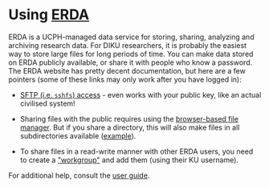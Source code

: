 # Using [ERDA](https://www.erda.dk/)

ERDA is a UCPH-managed data service for storing, sharing, analyzing
and archiving research data.  For DIKU researchers, it is probably the
easiest way to store large files for long periods of time.  You can
make data stored on ERDA publicly available, or share it with people
who know a password.  The ERDA website has pretty decent
documentation, but here are a few pointers (some of these links may
only work after you have logged in):

* [SFTP (i.e. `sshfs`)
  access](https://erda.dk/wsgi-bin/setup.py?topic=sftp) - even works
  with your public key, like an actual civilised system!

* Sharing files with the public requires using the [browser-based file
  manager](https://erda.dk/wsgi-bin/fileman.py).  But if you share a
  directory, this will also make files in all subdirectories available
  ([example](https://sid.erda.dk/cgi-sid/ls.py?share_id=FlhwY8rtfk)).

* To share files in a read-write manner with other ERDA users, you
  need to create a ["workgroup"](https://erda.dk/wsgi-bin/vgridman.py)
  and add them (using their KU username).

For additional help, consult the [user
guide](https://erda.ku.dk/public/ucph-erda-user-guide.pdf).
